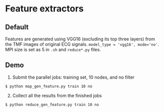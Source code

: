 # Feature extractors

## Default

Features are generated using VGG16 (excluding its top three layers) from the TMF images of original ECG signals. ```model_type = 'vgg16', mode='no'```. MPI size is set as 5 in ```.sh``` and ```reduce*.py``` files.

## Demo

1. Submit the parallel jobs: training set, 10 nodes, and no filter
```
$ python map_gen_feature.py train 10 no
```
2. Collect all the results from the finished jobs
```
$ python reduce_gen_feature.py train 10 no
```